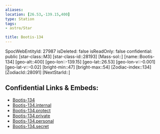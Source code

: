 ```yaml
---
aliases: 
location: [26.53,-139.15,400]
type: Station
tags:
- astro/Star

title: Bootis-134
---
```

SpocWebEntityId: 27987
isDeleted: false
isReadOnly: false
confidential: public
[star-class::M3]
[star-class-id::28193]
[Mass-sol::]
[name::Bootis-134]
[geo-alt::400]
[geo-lon::-139.15]
[geo-lat::26.53]
[geo-lon-v::-0.001]
[geo-lat-v::-0.02]
[bright-min::47]
[bright-max::54]
[Zodiac-index::134]
[ZodiacId::28091]
[NextStarId::]



## Confidential Links & Embeds: 
- [Bootis-134](../../../_public/astro/Star/Bootis-134.md) 
- [Bootis-134.internal](../../../_internal/astro/Star/Bootis-134.internal.md) 
- [Bootis-134.protect](../../../_protect/astro/Star/Bootis-134.protect.md) 
- [Bootis-134.private](../../../_private/astro/Star/Bootis-134.private.md) 
- [Bootis-134.personal](../../../_personal/astro/Star/Bootis-134.personal.md) 
- [Bootis-134.secret](../../../_secret/astro/Star/Bootis-134.secret.md)

